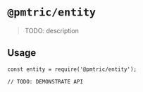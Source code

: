 # `@pmtric/entity`

> TODO: description

## Usage

```
const entity = require('@pmtric/entity');

// TODO: DEMONSTRATE API
```

